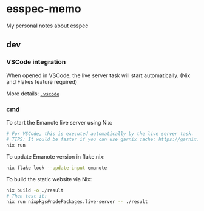 # esspec-memo

My personal notes about esspec

## dev

### VSCode integration

When opened in VSCode, the live server task will start automatically. (Nix and Flakes feature required)

More details: [`.vscode`](.vscode)

### cmd

To start the Emanote live server using Nix:

```sh
# For VSCode, this is executed automatically by the live server task.
# TIPS: It would be faster if you can use garnix cache: https://garnix.io/docs/caching
nix run
```

To update Emanote version in flake.nix:

```sh
nix flake lock --update-input emanote
```

To build the static website via Nix:

```sh
nix build -o ./result
# Then test it:
nix run nixpkgs#nodePackages.live-server -- ./result
```
